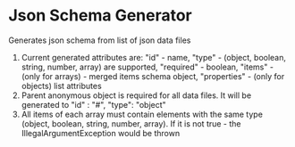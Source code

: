 Json Schema Generator
===================

Generates json schema from list of json data files

1. Current generated attributes are: "id" - name, "type" - (object, boolean, string, number, array) are supported, "required" - boolean, "items" - (only for arrays) - merged items schema object, "properties" - (only for objects) list attributes 
2. Parent anonymous object is required for all data files. It will be generated to "id" : "#", "type": "object" 
3. All items of each array must contain elements with the same type (object, boolean, string, number, array). If it is not true - the IllegalArgumentException would be thrown
